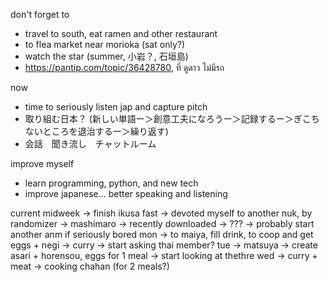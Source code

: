 don't forget to 
- travel to south, eat ramen and other restaurant
- to flea market near morioka (sat only?)
- watch the star (summer, 小岩？, 石垣島)
- https://pantip.com/topic/36428780, ที่ ดูดาว ไม่มีรถ

now
- time to seriously listen jap and capture pitch 
- 取り組む日本？ (新しい単語ー＞創意工夫になろうー＞記録するー＞ぎこちないところを退治するー＞繰り返す)
- 会話　聞き流し　チャットルーム

improve myself
- learn programming, python, and new tech 
- improve japanese... better speaking and listening


current midweek
	-> finish ikusa fast 
	-> devoted myself to another nuk, by randomizer
		-> mashimaro
		-> recently downloaded
		-> ???
	-> probably start another anm if seriously bored
mon
	-> to maiya, fill drink, to coop and get eggs + negi
	-> curry
	-> start asking thai member?
tue
	-> matsuya
	-> create asari + horensou, eggs for 1 meal
	-> start looking at thethre
wed
	-> curry + meat
	-> cooking chahan (for 2 meals?)
